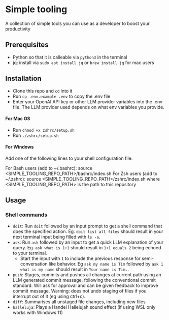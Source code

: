 # Simple tooling

A collection of simple tools you can use as a developer to boost your productivity

## Prerequisites

- Python so that it is calleable via `python3` in the terminal
- jq: install via `sudo apt install jq` or `brew install jq` for mac users

## Installation

- Clone this repo and `cd` into it
- Run `cp .env.example .env` to copy the .env file
- Enter your OpenAI API key or other LLM provider variables into the .env file. The LLM provider used depends on what env variables you provide.

#### For Mac OS
- Run `chmod +x zshrc/setup.sh`
- Run `./zshrc/setup.sh`

#### For Windows
Add one of the following lines to your shell configuration file:

For Bash users (add to ~/.bashrc): source <SIMPLE_TOOLING_REPO_PATH>/bashrc/index.sh
For Zsh users (add to ~/.zshrc): source <SIMPLE_TOOLING_REPO_PATH>/zshrc/index.sh
where <SIMPLE_TOOLING_REPO_PATH> is the path to this repository


## Usage

### Shell commands

- `doit`: Run `doit` followed by an input prompt to get a shell command that does the specified action. Eg. `doit list all files` should result in your next terminal input being filled with `ls -a`.
- `ask`: Run `ask` followed by an input to get a quick LLM explanation of your query. Eg. `ask what is 1+1` should result in `1+1 equals 2` being echoed to your terminal. 
  - Start the input with ` 1 ` to include the previous response for semi-conversation like behavior. Eg `ask my name is Tim` followed by `ask 1 what is my name` should result in `Your name is Tim.`.
- `push`: Stages, commits and pushes all changes at current path using an LLM generated commit message, following the conventional commit standard. Will ask for approval and can be given feedback to improve commit message. Warning: does not undo staging of files if you interrupt out of it (eg using ctrl+c).
- `diff`: Summarises all unstaged file changes, including new files
- `halleluja`: Plays a Handel Hallelujah sound effect (if using WSL only works with Windows 11)
